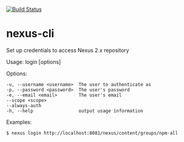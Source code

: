 [![Build Status](https://travis-ci.org/ctran/nexus-cli.svg?branch=master)](https://travis-ci.org/ctran/nexus-cli)

# nexus-cli
Set up credentials to access Nexus 2.x repository

  Usage: login [options] <url>

  Options:

    -u, --username <username>  The user to authenticate as
    -p, --password <password>  The user's password
    -e, --email <email>        The user's email
    --scope <scope>
    --always-auth
    -h, --help                 output usage information
    
 Examples:

    $ nexus login http://localhost:8081/nexus/content/groups/npm-all
